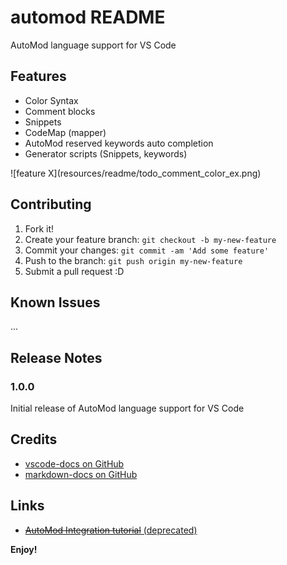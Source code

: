 # automod README

AutoMod language support for VS Code

## Features
* Color Syntax
* Comment blocks
* Snippets
* CodeMap (mapper)
* AutoMod reserved keywords auto completion
* Generator scripts (Snippets, keywords)

\!\[feature X\]\(resources/readme/todo_comment_color_ex.png\)

## Contributing

1. Fork it!
2. Create your feature branch: `git checkout -b my-new-feature`
3. Commit your changes: `git commit -am 'Add some feature'`
4. Push to the branch: `git push origin my-new-feature`
5. Submit a pull request :D

## Known Issues

 ...

## Release Notes

### 1.0.0

Initial release of AutoMod language support for VS Code

## Credits
* [vscode-docs on GitHub](https://code.visualstudio.com/docs)
* [markdown-docs on GitHub](https://github.com/adam-p/markdown-here/wiki/Markdown-Cheatsheet)

## Links

* [~~AutoMod Integration tutorial~~ (deprecated)](https://sites.google.com/view/automod-vscode/home)

**Enjoy!**